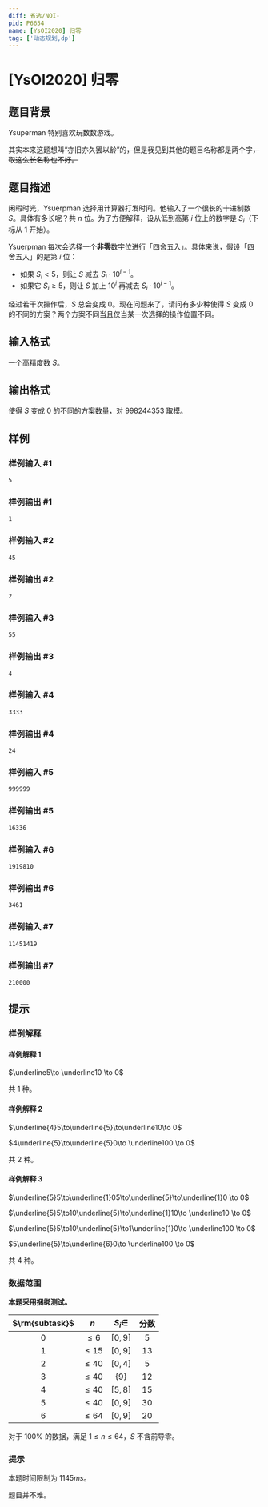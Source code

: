 ```yaml
---
diff: 省选/NOI-
pid: P6654
name: [YsOI2020] 归零
tag: ['动态规划,dp']
---
```

# [YsOI2020] 归零
## 题目背景

Ysuperman 特别喜欢玩数数游戏。

~~其实本来这题想叫“亦旧亦久罢以龄”的，但是我见到其他的题目名称都是两个字，取这么长名称也不好。~~
## 题目描述

闲暇时光，Ysuerpman 选择用计算器打发时间。他输入了一个很长的十进制数 $S$。具体有多长呢？共 $n$ 位。为了方便解释，设从低到高第 $i$ 位上的数字是 $S_i$（下标从 $1$ 开始）。

Ysuerpman 每次会选择一个**非零**数字位进行「四舍五入」。具体来说，假设「四舍五入」的是第 $i$ 位：

- 如果 $S_i<5$，则让 $S$ 减去 $S_i \cdot 10^{i-1}$。
- 如果它 $S_i\ge5$，则让 $S$ 加上 $10^i$ 再减去 $S_i \cdot 10^{i-1}$。

经过若干次操作后，$S$ 总会变成 $0$。现在问题来了，请问有多少种使得 $S$ 变成 $0$ 的不同的方案？两个方案不同当且仅当某一次选择的操作位置不同。


## 输入格式

一个高精度数 $S$。
## 输出格式

使得 $S$ 变成 $0$ 的不同的方案数量，对 $998244353$ 取模。
## 样例

### 样例输入 #1
```
5

```
### 样例输出 #1
```
1

```
### 样例输入 #2
```
45

```
### 样例输出 #2
```
2

```
### 样例输入 #3
```
55

```
### 样例输出 #3
```
4

```
### 样例输入 #4
```
3333

```
### 样例输出 #4
```
24

```
### 样例输入 #5
```
999999

```
### 样例输出 #5
```
16336

```
### 样例输入 #6
```
1919810

```
### 样例输出 #6
```
3461

```
### 样例输入 #7
```
11451419

```
### 样例输出 #7
```
210000

```
## 提示

### 样例解释

#### 样例解释 $1$

$\underline5\to \underline10 \to 0$

共 $1$ 种。

#### 样例解释 $2$

$\underline{4}5\to\underline{5}\to\underline10\to 0$

$4\underline{5}\to\underline{5}0\to \underline100 \to 0$

共 $2$ 种。

#### 样例解释 $3$

$\underline{5}5\to\underline{1}05\to\underline{5}\to\underline{1}0 \to 0$

$\underline{5}5\to10\underline{5}\to\underline{1}10\to \underline10 \to 0$

$\underline{5}5\to10\underline{5}\to1\underline{1}0\to \underline100 \to 0$

$5\underline{5}\to\underline{6}0\to \underline100 \to 0$

共 $4$ 种。

### 数据范围

**本题采用捆绑测试。**

| $\rm{subtask}$ |    $n$    | $S_i\in$ | 分数 |
| :------------: | :-------: | :------: | :--: |
|      $0$       |  $\le 6$  | $[0,9]$  | $5$  |
|      $1$       | $\le 15$ | $[0,9]$  | $13$ |
|      $2$       |  $\le40$  | $[0,4]$  | $5$  |
|      $3$       | $\le 40$  | $\{9\}$  | $12$ |
|      $4$       |  $\le40$  | $[5,8]$  | $15$ |
|      $5$       | $\le 40$  | $[0,9]$  | $30$ |
|      $6$       | $\le 64$  | $[0,9]$  | $20$ |

对于 $100\%$ 的数据，满足 $1\le n \le 64$，$S$ 不含前导零。

### 提示

本题时间限制为 $1145ms$。

题目并不难。
